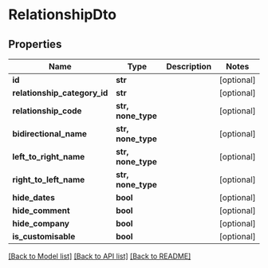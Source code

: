 # RelationshipDto


## Properties
Name | Type | Description | Notes
------------ | ------------- | ------------- | -------------
**id** | **str** |  | [optional] 
**relationship_category_id** | **str** |  | [optional] 
**relationship_code** | **str, none_type** |  | [optional] 
**bidirectional_name** | **str, none_type** |  | [optional] 
**left_to_right_name** | **str, none_type** |  | [optional] 
**right_to_left_name** | **str, none_type** |  | [optional] 
**hide_dates** | **bool** |  | [optional] 
**hide_comment** | **bool** |  | [optional] 
**hide_company** | **bool** |  | [optional] 
**is_customisable** | **bool** |  | [optional] 

[[Back to Model list]](../README.md#documentation-for-models) [[Back to API list]](../README.md#documentation-for-api-endpoints) [[Back to README]](../README.md)


